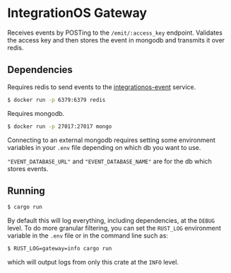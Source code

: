 # IntegrationOS Gateway

Receives events by POSTing to the `/emit/:access_key` endpoint. Validates the access key and then stores the event in mongodb and transmits it over redis.

## Dependencies

Requires redis to send events to the [integrationos-event](../integrationos-event) service.

```bash
$ docker run -p 6379:6379 redis
```

Requires mongodb.

```bash
$ docker run -p 27017:27017 mongo
```

Connecting to an external mongodb requires setting some environment variables in your `.env` file depending on which db you want to use.

`"EVENT_DATABASE_URL"` and `"EVENT_DATABASE_NAME"` are for the db which stores events.

## Running

```bash
$ cargo run
```

By default this will log everything, including dependencies, at the `DEBUG` level. To do more granular filtering, you can set the `RUST_LOG` environment variable in the `.env` file or in the command line such as:

```bash
$ RUST_LOG=gateway=info cargo run
```

which will output logs from only this crate at the `INFO` level.
